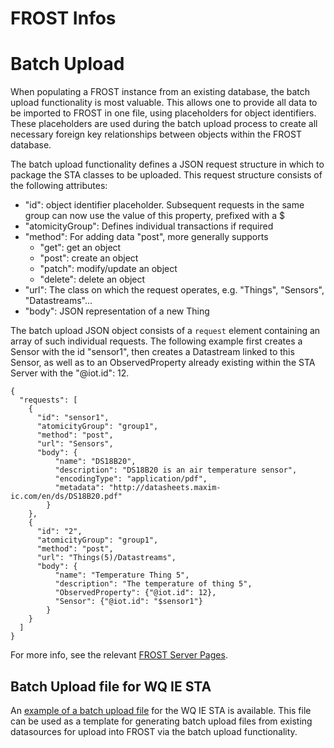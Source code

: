 # FROST Infos

# Batch Upload
When populating a FROST instance from an existing database, the batch upload functionality is most valuable. 
This allows one to provide all data to be imported to FROST in one file, using placeholders for object identifiers. 
These placeholders are used during the batch upload process to create all necessary foreign key relationships between objects within the FROST database.

The batch upload functionality defines a JSON request structure in which to package the STA classes to be uploaded. This request structure consists of the following attributes:
- "id": object identifier placeholder. Subsequent requests in the same group can now use the value of this property, prefixed with a $
- "atomicityGroup": Defines individual transactions if required
- "method": For adding data "post", more generally supports
  - "get": get an object
  - "post": create an object
  - "patch": modify/update an object
  - "delete": delete an object
- "url": The class on which the request operates, e.g. "Things", "Sensors", "Datastreams"...
- "body": JSON representation of a new Thing

The batch upload JSON object consists of a `request` element containing an array of such individual requests.
The following example first creates a Sensor with the id "sensor1", then creates a Datastream linked to this Sensor, as well as to an ObservedProperty already existing within the STA Server with the "@iot.id": 12.

```
{
  "requests": [
    {
      "id": "sensor1",
      "atomicityGroup": "group1",
      "method": "post",
      "url": "Sensors",
      "body": {
		  "name": "DS18B20",
		  "description": "DS18B20 is an air temperature sensor",
		  "encodingType": "application/pdf",
		  "metadata": "http://datasheets.maxim-ic.com/en/ds/DS18B20.pdf"
		}
    },
    {
      "id": "2",
      "atomicityGroup": "group1",
      "method": "post",
      "url": "Things(5)/Datastreams",
      "body": {
		  "name": "Temperature Thing 5",
		  "description": "The temperature of thing 5",
		  "ObservedProperty": {"@iot.id": 12},
		  "Sensor": {"@iot.id": "$sensor1"}
		}
    }
  ]
}
```

For more info, see the relevant [FROST Server Pages](https://fraunhoferiosb.github.io/FROST-Server/extensions/JsonBatchRequest.html).

## Batch Upload file for WQ IE STA
An [example of a batch upload file](https://github.com/opengeospatial/WaterQualityIE/blob/master/FROST-Infos/BatchSTA-WQ-IE.json) for the WQ IE STA is available. This file can be used as a template for generating batch upload files from existing datasources for upload into FROST via the batch upload functionality.
